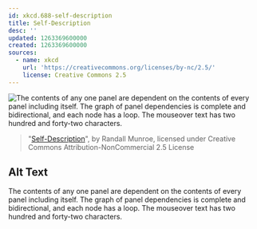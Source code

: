 ```yaml
---
id: xkcd.688-self-description
title: Self-Description
desc: ''
updated: 1263369600000
created: 1263369600000
sources:
  - name: xkcd
    url: 'https://creativecommons.org/licenses/by-nc/2.5/'
    license: Creative Commons 2.5
---
```

![The contents of any one panel are dependent on the contents of every panel including itself. The graph of panel dependencies is complete and bidirectional, and each node has a loop. The mouseover text has two hundred and forty-two characters.](https://imgs.xkcd.com/comics/self_description.png)
> "[Self-Description](https://xkcd.com/688/)", by Randall Munroe, licensed under Creative Commons Attribution-NonCommercial 2.5 License

## Alt Text
The contents of any one panel are dependent on the contents of every panel including itself. The graph of panel dependencies is complete and bidirectional, and each node has a loop. The mouseover text has two hundred and forty-two characters.
